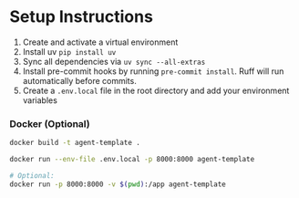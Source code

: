 # Setup Instructions

1. Create and activate a virtual environment
2. Install uv `pip install uv`
3. Sync all dependencies via `uv sync --all-extras`
4. Install pre-commit hooks by running `pre-commit install`. Ruff will run automatically before commits.
5. Create a `.env.local` file in the root directory and add your environment variables

### Docker (Optional)

```bash
docker build -t agent-template .

docker run --env-file .env.local -p 8000:8000 agent-template

# Optional:
docker run -p 8000:8000 -v $(pwd):/app agent-template
```
